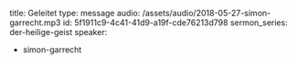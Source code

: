 title: Geleitet
type: message
audio: /assets/audio/2018-05-27-simon-garrecht.mp3
id: 5f1911c9-4c41-41d9-a19f-cde76213d798
sermon_series: der-heilige-geist
speaker:
  - simon-garrecht
